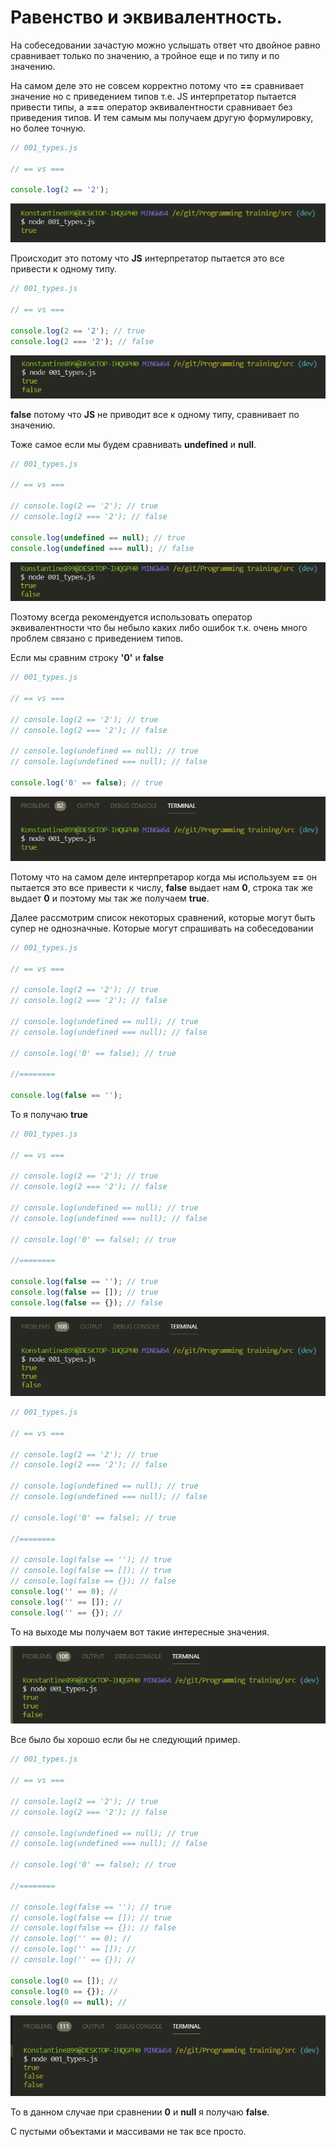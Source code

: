 # Равенство и эквивалентность.

На собеседовании зачастую можно услышать ответ что двойное равно сравнивает только по значению, а тройное еще и по типу и по значению.

На самом деле это не совсем корректно потому что **==** сравнивает значение но с приведением типов т.е. JS интерпретатор пытается привести типы, а **===** оператор эквивалентности сравнивает без приведения типов. И тем самым мы получаем другую формулировку, но более точную.

```js
// 001_types.js

// == vs ===

console.log(2 == '2');
```

![](img/001.png)

Происходит это потому что **JS** интерпретатор пытается это все привести к одному типу.

```js
// 001_types.js

// == vs ===

console.log(2 == '2'); // true
console.log(2 === '2'); // false
```

![](img/002.png)

**false** потому что **JS** не приводит все к одному типу, сравнивает по значению.

Тоже самое если мы будем сравнивать **undefined** и **null**.

```js
// 001_types.js

// == vs ===

// console.log(2 == '2'); // true
// console.log(2 === '2'); // false

console.log(undefined == null); // true
console.log(undefined === null); // false
```

![](img/003.png)

Поэтому всегда рекомендуется использовать оператор эквивалентности что бы небыло каких либо ошибок т.к. очень много проблем связано с приведением типов.

Если мы сравним строку **'0'** и **false**

```js
// 001_types.js

// == vs ===

// console.log(2 == '2'); // true
// console.log(2 === '2'); // false

// console.log(undefined == null); // true
// console.log(undefined === null); // false

console.log('0' == false); // true
```

![](img/004.png)

Потому что на самом деле интерпретарор когда мы используем **==** он пытается это все привести к числу, **false** выдает нам **0**, строка так же выдает **0** и поэтому мы так же получаем **true**.

Далее рассмотрим список некоторых сравнений, которые могут быть супер не однозначные. Которые могут спрашивать на собеседовании

```js
// 001_types.js

// == vs ===

// console.log(2 == '2'); // true
// console.log(2 === '2'); // false

// console.log(undefined == null); // true
// console.log(undefined === null); // false

// console.log('0' == false); // true

//========

console.log(false == '');
```

То я получаю **true**

```js
// 001_types.js

// == vs ===

// console.log(2 == '2'); // true
// console.log(2 === '2'); // false

// console.log(undefined == null); // true
// console.log(undefined === null); // false

// console.log('0' == false); // true

//========

console.log(false == ''); // true
console.log(false == []); // true
console.log(false == {}); // false
```

![](img/005.png)

```js
// 001_types.js

// == vs ===

// console.log(2 == '2'); // true
// console.log(2 === '2'); // false

// console.log(undefined == null); // true
// console.log(undefined === null); // false

// console.log('0' == false); // true

//========

// console.log(false == ''); // true
// console.log(false == []); // true
// console.log(false == {}); // false
console.log('' == 0); //
console.log('' == []); //
console.log('' == {}); //
```

То на выходе мы получаем вот такие интересные значения.

![](img/006.png)

Все было бы хорошо если бы не следующий пример.

```js
// 001_types.js

// == vs ===

// console.log(2 == '2'); // true
// console.log(2 === '2'); // false

// console.log(undefined == null); // true
// console.log(undefined === null); // false

// console.log('0' == false); // true

//========

// console.log(false == ''); // true
// console.log(false == []); // true
// console.log(false == {}); // false
// console.log('' == 0); //
// console.log('' == []); //
// console.log('' == {}); //

console.log(0 == []); //
console.log(0 == {}); //
console.log(0 == null); //
```

![](img/007.png)

То в данном случае при сравнении **0** и **null** я получаю **false**.

C пустыми объектами и массивами не так все просто.
